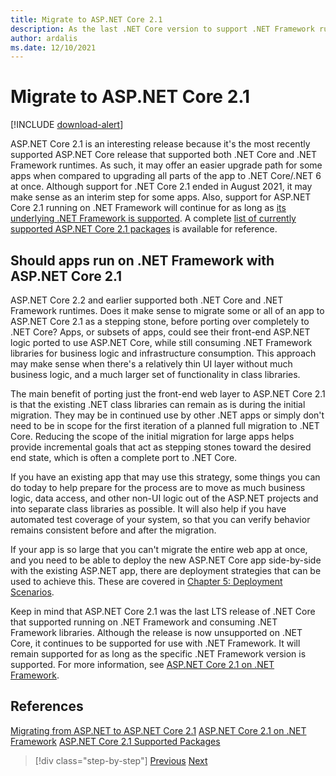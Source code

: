 ```yaml
---
title: Migrate to ASP.NET Core 2.1
description: As the last .NET Core version to support .NET Framework runtime targeting, does migrating to .NET Core 2.1 make sense as an intermediate step in some app migration plans?
author: ardalis
ms.date: 12/10/2021
---
```


# Migrate to ASP.NET Core 2.1

[!INCLUDE [download-alert](includes/download-alert.md)]

ASP.NET Core 2.1 is an interesting release because it's the most recently supported ASP.NET Core release that supported both .NET Core and .NET Framework runtimes. As such, it may offer an easier upgrade path for some apps when compared to upgrading all parts of the app to .NET Core/.NET 6 at once. Although support for .NET Core 2.1 ended in August 2021, it may make sense as an interim step for some apps. Also, support for ASP.NET Core 2.1 running on .NET Framework will continue for as long as [its underlying .NET Framework is supported](/lifecycle/products/microsoft-net-framework). A complete [list of currently supported ASP.NET Core 2.1 packages](https://dotnet.microsoft.com/platform/support/policy/aspnetcore-2.1) is available for reference.

## Should apps run on .NET Framework with ASP.NET Core 2.1

ASP.NET Core 2.2 and earlier supported both .NET Core and .NET Framework runtimes. Does it make sense to migrate some or all of an app to ASP.NET Core 2.1 as a stepping stone, before porting over completely to .NET Core? Apps, or subsets of apps, could see their front-end ASP.NET logic ported to use ASP.NET Core, while still consuming .NET Framework libraries for business logic and infrastructure consumption. This approach may make sense when there's a relatively thin UI layer without much business logic, and a much larger set of functionality in class libraries.

The main benefit of porting just the front-end web layer to ASP.NET Core 2.1 is that the existing .NET class libraries can remain as is during the initial migration. They may be in continued use by other .NET apps or simply don't need to be in scope for the first iteration of a planned full migration to .NET Core. Reducing the scope of the initial migration for large apps helps provide incremental goals that act as stepping stones toward the desired end state, which is often a complete port to .NET Core.

If you have an existing app that may use this strategy, some things you can do today to help prepare for the process are to move as much business logic, data access, and other non-UI logic out of the ASP.NET projects and into separate class libraries as possible. It will also help if you have automated test coverage of your system, so that you can verify behavior remains consistent before and after the migration.

If your app is so large that you can't migrate the entire web app at once, and you need to be able to deploy the new ASP.NET Core app side-by-side with the existing ASP.NET app, there are deployment strategies that can be used to achieve this. These are covered in [Chapter 5: Deployment Scenarios](deployment-scenarios.md).

Keep in mind that ASP.NET Core 2.1 was the last LTS release of .NET Core that supported running on .NET Framework and consuming .NET Framework libraries. Although the release is now unsupported on .NET Core, it continues to be supported for use with .NET Framework. It will remain supported for as long as the specific .NET Framework version is supported. For more information, see [ASP.NET Core 2.1 on .NET Framework](https://dotnet.microsoft.com/platform/support/policy/dotnet-core).

## References

[Migrating from ASP.NET to ASP.NET Core 2.1](/aspnet/core/migration/proper-to-2x/?preserve-view=true&view=aspnetcore-2.1)
[ASP.NET Core 2.1 on .NET Framework](https://dotnet.microsoft.com/platform/support/policy/dotnet-core)
[ASP.NET Core 2.1 Supported Packages](https://dotnet.microsoft.com/en-us/platform/support/policy/aspnetcore-2.1)

>[!div class="step-by-step"]
>[Previous](migration-considerations.md)
>[Next](choose-net-core-version.md)
